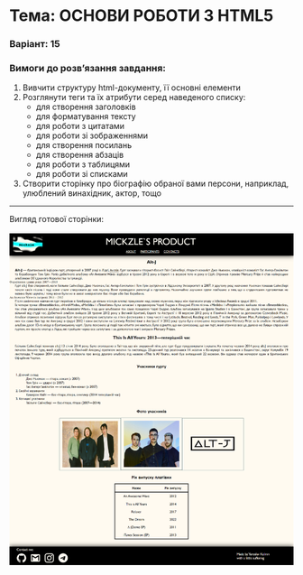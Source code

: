 # Тема: ОСНОВИ РОБОТИ З HTML5
### Варіант: 15

### Вимоги до розв’язання завдання: <br>
1. Вивчити структуру html-документу, її основні елементи
2. Розглянути теги та їх атрибути серед наведеного списку:
   - для створення заголовків
   - для форматування тексту
   - для роботи з цитатами
   - для роботи зі зображеннями
   - для створення посилань
   - для створення абзаців
   - для роботи з таблицями
   - для роботи зі списками
3. Створити сторінку про біографію обраної вами персони, наприклад, улюблений винахідник, актор, тощо<br>
---
Вигляд готової сторінки:<br><br>
![Lr1](page.png)